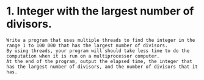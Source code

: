 # 1. Integer with the largest number of divisors.

    Write a program that uses multiple threads to find the integer in the range 1 to 100 000 that has the largest number of divisors.
    By using threads, your program will should take less time to do the computation when it is run on a multiprocessor computer.
    At the end of the program, output the elapsed time, the integer that has the largest number of divisors, and the number of divisors that it has.
